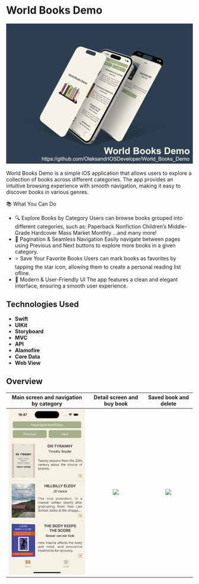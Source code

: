 # World Books Demo

![World Books Demo](https://github.com/OleksandrIOSDeveloper/World_Books_Demo/blob/Develop/World%20News%20Demo/World%20News%20Demo/ScreenImageandGif/Web_Photo_Editor.jpg?raw=true)

World Books Demo is a simple iOS application that allows users to explore a collection of books across different categories. The app provides an intuitive browsing experience with smooth navigation, making it easy to discover books in various genres.

📚 What You Can Do
- 🔍 Explore Books by Category
Users can browse books grouped into different categories, such as:
Paperback Nonfiction
Children’s Middle-Grade Hardcover
Mass Market Monthly
...and many more!
- 🔄 Pagination & Seamless Navigation
Easily navigate between pages using Previous and Next buttons to explore more books in a given category.
- ⭐ Save Your Favorite Books
Users can mark books as favorites by tapping the star icon, allowing them to create a personal reading list ofline.
- 📱 Modern & User-Friendly UI
The app features a clean and elegant interface, ensuring a smooth user experience.

## Technologies Used

- **Swift**
- **UIKit**
- **Storyboard**
- **MVC**
- **API**
- **Alamofire**
- **Core Data**
- **Web View**
## Overview
| Main screen and navigation by category | Detail screen and buy book | Saved book and delete  |
|:---------:|:---------:|:---------:|
|<img src="https://github.com/OleksandrIOSDeveloper/World_Books_Demo/blob/Develop/World%20News%20Demo/World%20News%20Demo/ScreenImageandGif/Simulator%20Screen%20Recording%20-%20iPhone%2015%20-%202025-02-10%20at%2018.47.39.gif?raw=true" width="250"> | <img src="https://github.com/OleksandrIOSDeveloper/World_Books_Demo/blob/Develop/World%20News%20Demo/World%20News%20Demo/ScreenImageandGif/Simulator%20Screen%20Recording%20-%20iPhone%2015%20-%202025-02-10%20at%2018.50.44.gif?raw=true" width="250"> | <img src="https://github.com/OleksandrIOSDeveloper/World_Books_Demo/blob/Develop/World%20News%20Demo/World%20News%20Demo/ScreenImageandGif/Simulator%20Screen%20Recording%20-%20iPhone%2015%20-%202025-02-10%20at%2018.54.32.gif?raw=true" width="250"> |

